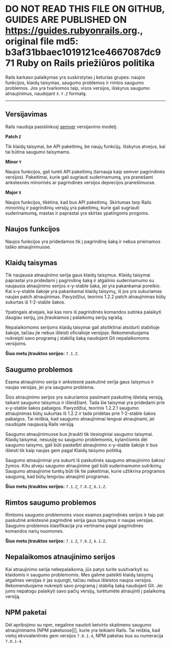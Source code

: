 **DO NOT READ THIS FILE ON GITHUB, GUIDES ARE PUBLISHED ON https://guides.rubyonrails.org.**, original file md5: b3af31bbaec1019121ce4667087dc971
Ruby on Rails priežiūros politika
====================================

Rails karkaso palaikymas yra suskirstytas į keturias grupes: naujos funkcijos, klaidų taisymas, saugumo problemos ir rimtos saugumo problemos. Jos yra tvarkomos taip, visos versijos, išskyrus saugumo atnaujinimus, naudojant `X.Y.Z` formatą.

--------------------------------------------------------------------------------

Versijavimas
------------

Rails naudoja pasislinkusį [semver](https://semver.org/) versijavimo modelį:

**Patch `Z`**

Tik klaidų taisymai, be API pakeitimų, be naujų funkcijų.
Išskyrus atvejus, kai tai būtina saugumo taisymams.

**Minor `Y`**

Naujos funkcijos, gali turėti API pakeitimų (tarnauja kaip semver pagrindinės versijos).
Pakeitimai, kurie gali sugriauti suderinamumą, yra pranešami ankstesnės minorinės ar pagrindinės versijos deprecijos pranešimuose.

**Major `X`**

Naujos funkcijos, tikėtina, kad bus API pakeitimų. Skirtumas tarp Rails minorinių ir pagrindinių versijų yra pakeitimų, kurie gali sugriauti suderinamumą, mastas ir paprastai yra skirtas ypatingoms progoms.

Naujos funkcijos
------------

Naujos funkcijos yra pridedamos tik į pagrindinę šaką ir nebus prieinamos taško atnaujinimuose.

Klaidų taisymas
---------

Tik naujausia atnaujinimo serija gaus klaidų taisymus. Klaidų taisymai paprastai yra pridedami į pagrindinę šaką ir atgalinio suderinamumo su naujausia atnaujinimo serijos x-y-stable šaka, jei yra pakankamai poreikio. Kai x-y-stable šakoje yra pakankamai klaidų taisymų, iš jos yra sukuriamas naujas patch atnaujinimas. Pavyzdžiui, teorinis 1.2.2 patch atnaujinimas būtų sukurtas iš 1-2-stable šakos.

Ypatingais atvejais, kai kas nors iš pagrindinės komandos sutinka palaikyti daugiau serijų, jos įtraukiamos į palaikomų serijų sąrašą.

Nepalaikomoms serijoms klaidų taisymai gali atsitiktinai atsidurti stabilioje šakoje, tačiau jie nebus išleisti oficialioje versijoje. Rekomenduojama nukreipti savo programą į stabilią šaką naudojant Git nepalaikomoms versijoms.

**Šiuo metu įtrauktos serijos:** `7.1.Z`.

Saugumo problemos
---------------

Esama atnaujinimo serija ir ankstesnė paskutinė serija gaus taisymus ir naujas versijas, jei yra saugumo problema.

Šios atnaujinimo serijos yra sukuriamos pasiimant paskutinę išleistą versiją, taikant saugumo taisymus ir išleidžiant. Tada šie taisymai yra pridedami prie x-y-stable šakos pabaigos. Pavyzdžiui, teorinis 1.2.2.1 saugumo atnaujinimas būtų sukurtas iš 1.2.2 ir tada pridėtas prie 1-2-stable šakos pabaigos. Tai reiškia, kad saugumo atnaujinimai lengvai atnaujinami, jei naudojate naujausią Rails versiją.

Saugumo atnaujinimuose bus įtraukti tik tiesioginiai saugumo taisymai. Klaidų taisymai, nesusiję su saugumo problemomis, kylančiomis dėl saugumo taisymo, gali būti paskelbti atnaujinimo x-y-stable šakoje ir bus išleisti tik kaip naujas gem pagal Klaidų taisymo politiką.

Saugumo atnaujinimai yra sukurti iš paskutinės saugumo atnaujinimo šakos/žymos. Kitu atveju saugumo atnaujinime gali būti suderinamumo sutrikimų. Saugumo atnaujinime turėtų būti tik tie pakeitimai, kurie užtikrina programos saugumą, kad būtų lengviau atnaujinti programas.

**Šiuo metu įtrauktos serijos:** `7.1.Z`, `7.0.Z`, `6.1.Z`.

Rimtos saugumo problemos
----------------------

Rimtoms saugumo problemoms visos esamos pagrindinės serijos ir taip pat paskutinė ankstesnė pagrindinė serija gaus taisymus ir naujas versijas. Saugumo problemos klasifikacija yra vertinama pagal pagrindinės komandos narių nuomones.

**Šiuo metu įtrauktos serijos:** `7.1.Z`, `7.0.Z`, `6.1.Z`.

Nepalaikomos atnaujinimo serijos
--------------------------

Kai atnaujinimo serija nebepalaikoma, jūs patys turite susitvarkyti su klaidomis ir saugumo problemomis. Mes galime pateikti klaidų taisymų atgalines versijas ir jas sujungti, tačiau nebus išleistos naujos versijos. Rekomenduojame nukreipti savo programą į stabilią šaką naudojant Git. Jei jums nepatogu palaikyti savo pačių versijų, turėtumėte atnaujinti į palaikomą versiją.

NPM paketai
------------

Dėl apribojimo su npm, negalime naudoti ketvirto skaitmens saugumo atnaujinimams [NPM paketuose][], kurie yra teikiami Rails. Tai reiškia, kad vietoj ekvivalentinės gem versijos `7.0.1.4`, NPM paketas bus su numeracija `7.0.1-4`.

[NPM paketai]: https://www.npmjs.com/org/rails
